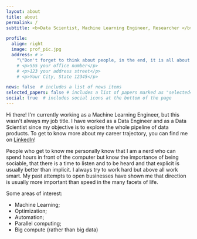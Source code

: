 ```yaml
---
layout: about
title: about
permalink: /
subtitle: <b>Data Scientist, Machine Learning Engineer, Researcher </b>

profile:
  align: right
  image: prof_pic.jpg
  address: # >
    "\"Don't forget to think about people, in the end, it is all about them.\""
    # <p>555 your office number</p>
    # <p>123 your address street</p>
    # <p>Your City, State 12345</p>

news: false  # includes a list of news items
selected_papers: false # includes a list of papers marked as "selected={true}"
social: true  # includes social icons at the bottom of the page
---
```


Hi there! I'm currently working as a Machine Learning Engineer, but this wasn't always my job title. I have worked as a Data Engineer and as a Data Scientist since my objective is to explore the whole pipeline of data products. To get to know more about my career trajectory, you can find me on <a href="https://www.linkedin.com/in/{{ site.linkedin_username }}" title="LinkedIn">LinkedIn</a>!

People who get to know me personally know that I am a nerd who can spend hours in front of the computer but know the importance of being sociable, that there is a time to listen and to be heard and that explicit is usually better than implicit. I always try to work hard but above all work smart. My past attempts to open businesses have shown me that direction is usually more important than speed in the many facets of life.

Some areas of interest:
* Machine Learning;
* Optimization;
* Automation;
* Parallel computing;
* Big compute (rather than big data)

<!-- Write your biography here. Tell the world about yourself. Link to your favorite [subreddit](http://reddit.com). You can put a picture in, too. The code is already in, just name your picture `prof_pic.jpg` and put it in the `img/` folder.

Put your address / P.O. box / other info right below your picture. You can also disable any these elements by editing `profile` property of the YAML header of your `_pages/about.md`. Edit `_bibliography/papers.bib` and Jekyll will render your [publications page](/al-folio/publications/) automatically.

Link to your social media connections, too. This theme is set up to use [Font Awesome icons](http://fortawesome.github.io/Font-Awesome/) and [Academicons](https://jpswalsh.github.io/academicons/), like the ones below. Add your Facebook, Twitter, LinkedIn, Google Scholar, or just disable all of them. -->
